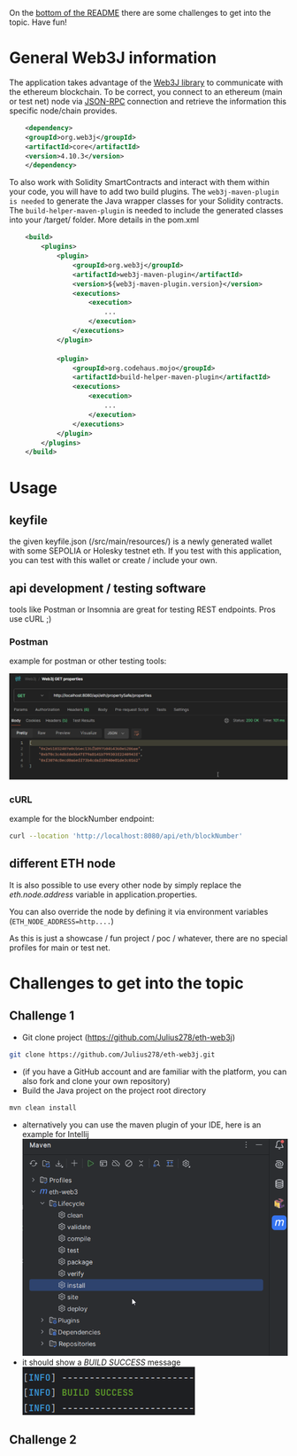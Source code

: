 On the [bottom of the README](#Challenge-1) there are some challenges to get into the topic. Have fun!

# General Web3J information
The application takes advantage of the [Web3J library](https://github.com/web3j/web3j) to communicate with the ethereum blockchain.
To be correct, you connect to an ethereum (main or test net) node via [JSON-RPC](https://www.jsonrpc.org/) connection and retrieve the information this specific node/chain provides.
``` XML
    <dependency>
	<groupId>org.web3j</groupId>
	<artifactId>core</artifactId>
	<version>4.10.3</version>
    </dependency>
```

To also work with Solidity SmartContracts and interact with them within your code, you will have to add two build plugins.
The `web3j-maven-plugin is needed` to generate the Java wrapper classes for your Solidity contracts. 
The `build-helper-maven-plugin` is needed to include the generated classes into your /target/ folder.
More details in the pom.xml

``` XML
    <build>
        <plugins>
            <plugin>
                <groupId>org.web3j</groupId>
                <artifactId>web3j-maven-plugin</artifactId>
                <version>${web3j-maven-plugin.version}</version>
                <executions>
                    <execution>
                        ...
                    </execution>
                </executions>
            </plugin>
            
            <plugin>
                <groupId>org.codehaus.mojo</groupId>
                <artifactId>build-helper-maven-plugin</artifactId>
                <executions>
                    <execution>
                        ...
                    </execution>
                </executions>
            </plugin>
        </plugins>
    </build>
```

# Usage
## keyfile
the given keyfile.json (/src/main/resources/) is a newly generated wallet with some SEPOLIA or Holesky testnet eth.
If you test with this application, you can test with this wallet or create / include your own.

## api development / testing software
tools like Postman or Insomnia are great for testing REST endpoints.
Pros use cURL ;)

### Postman
example for postman or other testing tools:

![postman_test](docs/postman_test.png)

### cURL
example for the blockNumber endpoint:
``` bash
curl --location 'http://localhost:8080/api/eth/blockNumber'
```

## different ETH node
It is also possible to use every other node by simply replace the _eth.node.address_ variable in application.properties.

You can also override the node by defining it via environment variables (`ETH_NODE_ADDRESS=http....`)


As this is just a showcase / fun project / poc / whatever, there are no special profiles for main or test net.


# Challenges to get into the topic
## Challenge 1
* Git clone project (https://github.com/Julius278/eth-web3j)
``` bash
git clone https://github.com/Julius278/eth-web3j.git
```
* (if you have a GitHub account and are familiar with the platform, you can also fork and clone your own repository)
* Build the Java project on the project root directory
``` bash
mvn clean install
```
  * alternatively you can use the maven plugin of your IDE, here is an example for Intellij
![intellij_maven_plugin.png](docs/intellij_maven_plugin.png)
* it should show a _BUILD SUCCESS_ message
![img.png](docs/maven_build_success.png)

## Challenge 2
